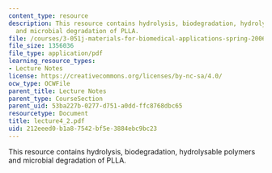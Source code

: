 ```yaml
---
content_type: resource
description: This resource contains hydrolysis, biodegradation, hydrolysable polymers
  and microbial degradation of PLLA.
file: /courses/3-051j-materials-for-biomedical-applications-spring-2006/212eeed0b1a87542bf5e3884ebc9bc23_lecture4_2.pdf
file_size: 1356036
file_type: application/pdf
learning_resource_types:
- Lecture Notes
license: https://creativecommons.org/licenses/by-nc-sa/4.0/
ocw_type: OCWFile
parent_title: Lecture Notes
parent_type: CourseSection
parent_uid: 53ba227b-0277-d751-a0dd-ffc8768dbc65
resourcetype: Document
title: lecture4_2.pdf
uid: 212eeed0-b1a8-7542-bf5e-3884ebc9bc23
---
```

This resource contains hydrolysis, biodegradation, hydrolysable polymers and microbial degradation of PLLA.